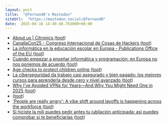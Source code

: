 ```yaml
---
layout: post
title:  "@fernand0's Mastodon"
siteUrl:  "https://mastodon.social/@fernand0"
date:  2025-04-18 14:40:48.763000+00:00
---
```

*  [About us \| Citronics ](https://citronics.eu/about-us) ([toot](https://mastodon.social/@fernand0/114359484334851018))
*  [CanallaCon25 - Congreso Internacional de Cosas de Hackers  ](https://canallacon.com/) ([toot](https://mastodon.social/@fernand0/114359228426771555))
*  [La informática en la educación escolar en Europa - Publications Office of the EU ](https://op.europa.eu/es/publication-detail/-/publication/c2fcfd3c-438e-11ed-92ed-01aa75ed71a) ([toot](https://mastodon.social/@fernand0/114358887025760286))
*  [Cuándo empezar a enseñar informática y programación: en Europa no nos ponemos de acuerdo ](https://www.genbeta.com/a-fondo/cuando-empezar-a-ensenar-informatica-programacion-europa-no-nos-ponemos-acuerd) ([toot](https://mastodon.social/@fernand0/114358685415085722))
*  [Age checks to protect children online ](https://www.ofcom.org.uk/online-safety/protecting-children/age-checks-to-protect-children-online) ([toot](https://mastodon.social/@fernand0/114358526859976384))
*  [La ciberseguridad da trabajo casi asegurado y bien pagado: los mejores cursos para aprenderla desde cero y nivel avanzado ](https://www.genbeta.com/a-fondo/mejores-cursos-para-aprender-ciberseguridad-conseguir-trabajos-sueldos-elevado) ([toot](https://mastodon.social/@fernand0/114358179003047684))
*  [Why I’ve Avoided VPNs for Years—And Why You Might Need One in 2025 ](https://darkmarc.substack.com/p/why-ive-avoided-vpns-for-yearsan) ([toot](https://mastodon.social/@fernand0/114357976546022641))
*  [ ](https://nixnet.social/users/sl1200) ([toot](https://mastodon.social/@fernand0/114357410781468939))
*  ['People are really angry': A vibe shift around layoffs is happening across the workforce ](https://www.cnbc.com/2025/03/16/a-vibe-shift-around-layoffs-is-happening-across-the-workforce.htm) ([toot](https://mastodon.social/@fernand0/114356430014543420))
*  [Si hiciste la mili puedes pedir antes tu jubilación anticipada: así puedes comprobar si te beneficiarías ](https://www.genbeta.com/actualidad/hiciste-mili-puedes-pedir-antes-tu-jubilacion-anticipada-asi-puedes-comprobar-te-beneficiaria) ([toot](https://mastodon.social/@fernand0/114354524485729158))
